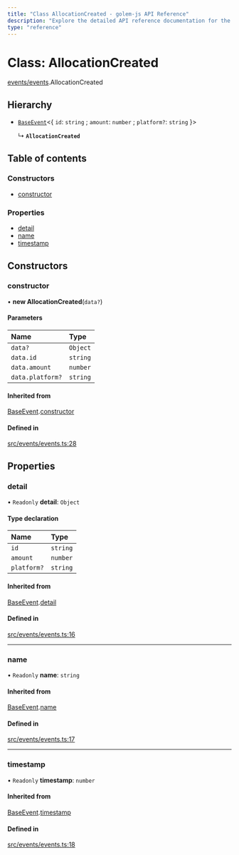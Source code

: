 ```yaml
---
title: "Class AllocationCreated - golem-js API Reference"
description: "Explore the detailed API reference documentation for the Class AllocationCreated within the golem-js SDK for the Golem Network."
type: "reference"
---
```

# Class: AllocationCreated

[events/events](../modules/events_events).AllocationCreated

## Hierarchy

- [`BaseEvent`](events_events.BaseEvent)<{ `id`: `string` ; `amount`: `number` ; `platform?`: `string`  }\>

  ↳ **`AllocationCreated`**

## Table of contents

### Constructors

- [constructor](events_events.AllocationCreated#constructor)

### Properties

- [detail](events_events.AllocationCreated#detail)
- [name](events_events.AllocationCreated#name)
- [timestamp](events_events.AllocationCreated#timestamp)

## Constructors

### constructor

• **new AllocationCreated**(`data?`)

#### Parameters

| Name | Type |
| :------ | :------ |
| `data?` | `Object` |
| `data.id` | `string` |
| `data.amount` | `number` |
| `data.platform?` | `string` |

#### Inherited from

[BaseEvent](events_events.BaseEvent).[constructor](events_events.BaseEvent#constructor)

#### Defined in

[src/events/events.ts:28](https://github.com/golemfactory/golem-js/blob/e7ac9e9/src/events/events.ts#L28)

## Properties

### detail

• `Readonly` **detail**: `Object`

#### Type declaration

| Name | Type |
| :------ | :------ |
| `id` | `string` |
| `amount` | `number` |
| `platform?` | `string` |

#### Inherited from

[BaseEvent](events_events.BaseEvent).[detail](events_events.BaseEvent#detail)

#### Defined in

[src/events/events.ts:16](https://github.com/golemfactory/golem-js/blob/e7ac9e9/src/events/events.ts#L16)

___

### name

• `Readonly` **name**: `string`

#### Inherited from

[BaseEvent](events_events.BaseEvent).[name](events_events.BaseEvent#name)

#### Defined in

[src/events/events.ts:17](https://github.com/golemfactory/golem-js/blob/e7ac9e9/src/events/events.ts#L17)

___

### timestamp

• `Readonly` **timestamp**: `number`

#### Inherited from

[BaseEvent](events_events.BaseEvent).[timestamp](events_events.BaseEvent#timestamp)

#### Defined in

[src/events/events.ts:18](https://github.com/golemfactory/golem-js/blob/e7ac9e9/src/events/events.ts#L18)
